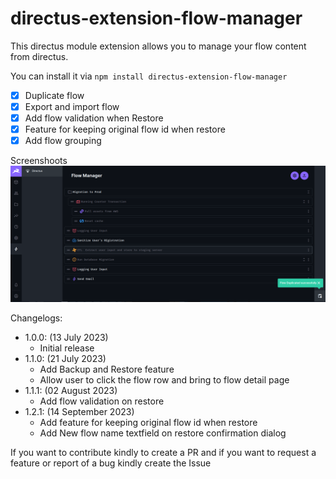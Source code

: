 # directus-extension-flow-manager
This directus module extension allows you to manage your flow content from directus.

You can install it via ``npm install directus-extension-flow-manager``

- [x] Duplicate flow
- [x] Export and import flow
- [x] Add flow validation when Restore
- [x] Feature for keeping original flow id when restore
- [x] Add flow grouping

Screenshoots
![Alt text](https://raw.githubusercontent.com/baguse/directus-extension-flow-manager/634b5085908e9fc33133a78c7578276d1a08e888/screenshoots/image.png)

Changelogs:
- 1.0.0: (13 July 2023)
  * Initial release
- 1.1.0: (21 July 2023)
  * Add Backup and Restore feature
  * Allow user to click the flow row and bring to flow detail page
- 1.1.1: (02 August 2023)
  * Add flow validation on restore
- 1.2.1: (14 September 2023)
  * Add feature for keeping original flow id when restore
  * Add New flow name textfield on restore confirmation dialog

If you want to contribute kindly to create a PR and if you want to request a feature or report of a bug kindly create the Issue
